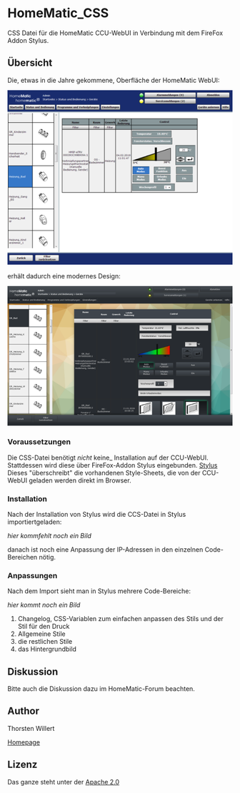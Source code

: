 # HomeMatic_CSS
CSS Datei für die HomeMatic CCU-WebUI in Verbindung mit dem FireFox Addon Stylus.

## Übersicht

Die, etwas in die Jahre gekommene, Oberfläche der HomeMatic WebUI:

![WebUI Original](/images/WebUI_Original_sm.png)

erhält dadurch eine modernes Design:

![WebUI Neu](/images/WebUI_Neues_Design_1_sm.png)

### Voraussetzungen
Die CSS-Datei benötigt  _nicht_ keine_ Installation auf der CCU-WebUI.
Stattdessen wird diese über FireFox-Addon Stylus eingebunden.
[Stylus](https://addons.mozilla.org/en-US/firefox/addon/styl-us/)
Dieses "überschreibt" die vorhandenen Style-Sheets, die von der CCU-WebUI geladen werden direkt im Browser.

### Installation
Nach der Installation von Stylus wird die CCS-Datei in Stylus importiertgeladen:

*hier kommfehlt noch ein Bild*

danach ist noch eine Anpassung der IP-Adressen in den einzelnen Code-Bereichen nötig.

### Anpassungen
Nach dem Import sieht man in Stylus mehrere Code-Bereiche:

*hier kommt noch ein Bild*

 1. Changelog, CSS-Variablen zum einfachen anpassen des Stils und der Stil für den Druck
 2. Allgemeine Stile
 3. die restlichen Stile
 4. das Hintergrundbild
 
 ## Diskussion
Bitte auch die Diskussion dazu im HomeMatic-Forum beachten.

 ## Author
 Thorsten Willert
 
 [Homepage](http://www.thorsten-willert.de/)

 ## Lizenz
 Das ganze steht unter der [Apache 2.0](https://github.com/THWillert/HomeMatic_CSS/blob/master/LICENSE)

<!--stackedit_data:
eyJoaXN0b3J5IjpbLTE4OTE1OTIwMTMsMTI0MDcwNzMxMV19
-->